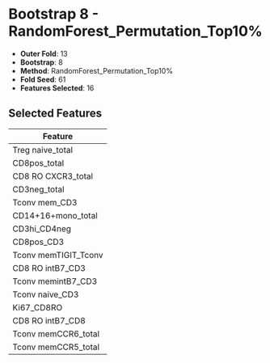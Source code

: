 # Bootstrap 8 - RandomForest_Permutation_Top10%

- **Outer Fold**: 13
- **Bootstrap**: 8
- **Method**: RandomForest_Permutation_Top10%
- **Fold Seed**: 61
- **Features Selected**: 16

## Selected Features

| Feature |
|---------|
| Treg naive_total |
| CD8pos_total |
| CD8 RO CXCR3_total |
| CD3neg_total |
| Tconv mem_CD3 |
| CD14+16+mono_total |
| CD3hi_CD4neg |
| CD8pos_CD3 |
| Tconv memTIGIT_Tconv |
| CD8 RO intB7_CD3 |
| Tconv memintB7_CD3 |
| Tconv naive_CD3 |
| Ki67_CD8RO |
| CD8 RO intB7_CD8 |
| Tconv memCCR6_total |
| Tconv memCCR5_total |
